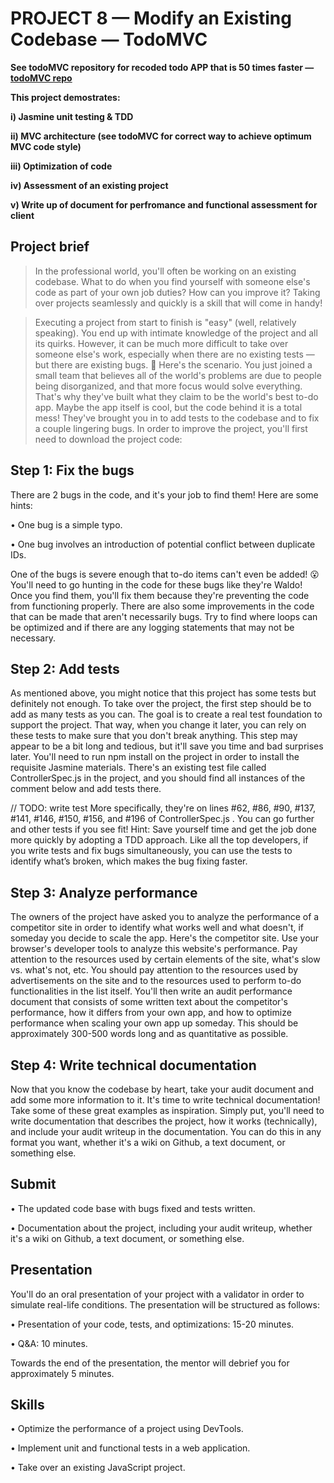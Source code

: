 # PROJECT 8 — Modify an Existing Codebase — TodoMVC

**See todoMVC repository for recoded todo APP that is 50 times faster — [todoMVC repo](https://github.com/lemonbob/todoMVC)**

**This project demostrates:**

**i) Jasmine unit testing & TDD**

**ii) MVC architecture (see todoMVC for correct way to achieve optimum MVC code style)**

**iii) Optimization of code**

**iv) Assessment of an existing project**

**v) Write up of document for perfromance and functional assessment for client**

## Project brief

>In the professional world, you'll often be working on an existing codebase. What to do when you find yourself with someone else's code as part of your own job duties? How can you improve it? 
>Taking over projects seamlessly and quickly is a skill that will come in handy!

>Executing a project from start to finish is "easy" (well, relatively speaking). You end up with intimate knowledge of the project and all its quirks. However, it can be much more difficult to take over someone else's work, especially when there are no existing tests — but there are existing bugs. 🐛
>Here's the scenario. You just joined a small team that believes all of the world's problems are due to people being disorganized, and that more focus would solve everything. That's why they've built what they claim to be the world's best to-do app. Maybe the app itself is cool, but the code behind it is a total mess! They've brought you in to add tests to the codebase and to fix a couple lingering bugs.
>In order to improve the project, you'll first need to download the project code:

## Step 1: Fix the bugs

There are 2 bugs in the code, and it's your job to find them! Here are some hints:

•	One bug is a simple typo.

•	One bug involves an introduction of potential conflict between duplicate IDs.

One of the bugs is severe enough that to-do items can't even be added! 😮
You'll need to go hunting in the code for these bugs like they're Waldo! Once you find them, you'll fix them because they're preventing the code from functioning properly.
There are also some improvements in the code that can be made that aren't necessarily bugs. Try to find where loops can be optimized and if there are any logging statements that may not be necessary.

## Step 2: Add tests

As mentioned above, you might notice that this project has some tests but definitely not enough. To take over the project, the first step should be to add as many tests as you can. The goal is to create a real test foundation to support the project. That way, when you change it later, you can rely on these tests to make sure that you don't break anything.
This step may appear to be a bit long and tedious, but it'll save you time and bad surprises later.
You'll need to run npm install  on the project in order to install the requisite Jasmine materials.
There's an existing test file called  ControllerSpec.js  in the project, and you should find all instances of the comment below and add tests there.

// TODO: write test
More specifically, they're on lines #62, #86, #90, #137, #141, #146, #150, #156, and #196 of  ControllerSpec.js  .
You can go further and other tests if you see fit!
Hint: Save yourself time and get the job done more quickly by adopting a TDD approach. Like all the top developers, if you write tests and fix bugs simultaneously, you can use the tests to identify what’s broken, which makes the bug fixing faster.

## Step 3: Analyze performance

The owners of the project have asked you to analyze the performance of a competitor site in order to identify what works well and what doesn't, if someday you decide to scale the app. Here's the competitor site.
Use your browser's developer tools to analyze this website's performance. Pay attention to the resources used by certain elements of the site, what's slow vs. what's not, etc. You should pay attention to the resources used by advertisements on the site and to the resources used to perform to-do functionalities in the list itself.
You'll then write an audit performance document that consists of some written text about the competitor's performance, how it differs from your own app, and how to optimize performance when scaling your own app up someday. This should be approximately 300-500 words long and as quantitative as possible.

## Step 4: Write technical documentation

Now that you know the codebase by heart, take your audit document and add some more information to it. It's time to write technical documentation! Take some of these great examples as inspiration.
Simply put, you'll need to write documentation that describes the project, how it works (technically), and include your audit writeup in the documentation. You can do this in any format you want, whether it's a wiki on Github, a text document, or something else.

## Submit

•	The updated code base with bugs fixed and tests written.

•	Documentation about the project, including your audit writeup, whether it's a wiki on Github, a text document, or something else.

## Presentation

You'll do an oral presentation of your project with a validator in order to simulate real-life conditions.
The presentation will be structured as follows:

•	Presentation of your code, tests, and optimizations: 15-20 minutes.

•	Q&A: 10 minutes.

Towards the end of the presentation, the mentor will debrief you for approximately 5 minutes.

## Skills

•  Optimize the performance of a project using DevTools.

•  Implement unit and functional tests in a web application.

•  Take over an existing JavaScript project.


